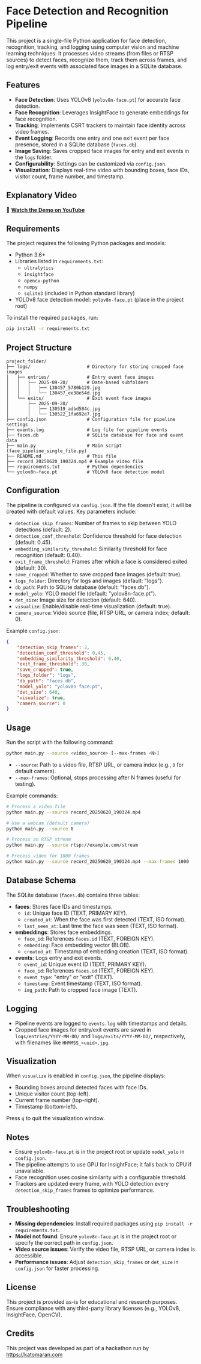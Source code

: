 # Face Detection and Recognition Pipeline

This project is a single-file Python application for face detection, recognition, tracking, and logging using computer vision and machine learning techniques. It processes video streams (from files or RTSP sources) to detect faces, recognize them, track them across frames, and log entry/exit events with associated face images in a SQLite database.

## Features
- **Face Detection**: Uses YOLOv8 (`yolov8n-face.pt`) for accurate face detection.
- **Face Recognition**: Leverages InsightFace to generate embeddings for face recognition.
- **Tracking**: Implements CSRT trackers to maintain face identity across video frames.
- **Event Logging**: Records one entry and one exit event per face presence, stored in a SQLite database (`faces.db`).
- **Image Saving**: Saves cropped face images for entry and exit events in the `logs` folder.
- **Configurability**: Settings can be customized via `config.json`.
- **Visualization**: Displays real-time video with bounding boxes, face IDs, visitor count, frame number, and timestamp.

## Explanatory Video
🔗 **[Watch the Demo on YouTube](https://youtu.be/N9S5BhlljRM)**

## Requirements
The project requires the following Python packages and models:
- Python 3.6+
- Libraries listed in `requirements.txt`:
  - `ultralytics`
  - `insightface`
  - `opencv-python`
  - `numpy`
  - `sqlite3` (included in Python standard library)
- YOLOv8 face detection model: `yolov8n-face.pt` (place in the project root)

To install the required packages, run:
```bash
pip install -r requirements.txt
```

## Project Structure
```
project_folder/
├── logs/                     # Directory for storing cropped face images
│   ├── entries/              # Entry event face images
│   │   ├── 2025-09-28/       # Date-based subfolders
│   │   │   ├── 130457_5780b129.jpg
│   │   │   └── 130457_ee38e54d.jpg
│   └── exits/                # Exit event face images
│       ├── 2025-09-28/
│       │   ├── 130519_adbd584c.jpg
│       │   └── 130522_1fa692e7.jpg
├── config.json               # Configuration file for pipeline settings
├── events.log                # Log file for pipeline events
├── faces.db                  # SQLite database for face and event data
├── main.py                   # Main script (face_pipeline_single_file.py)
├── README.md                 # This file
├── record_20250620_190324.mp4 # Example video file
├── requirements.txt          # Python dependencies
└── yolov8n-face.pt           # YOLOv8 face detection model
```

## Configuration
The pipeline is configured via `config.json`. If the file doesn't exist, it will be created with default values. Key parameters include:
- `detection_skip_frames`: Number of frames to skip between YOLO detections (default: 2).
- `detection_conf_threshold`: Confidence threshold for face detection (default: 0.45).
- `embedding_similarity_threshold`: Similarity threshold for face recognition (default: 0.40).
- `exit_frame_threshold`: Frames after which a face is considered exited (default: 30).
- `save_cropped`: Whether to save cropped face images (default: true).
- `logs_folder`: Directory for logs and images (default: "logs").
- `db_path`: Path to SQLite database (default: "faces.db").
- `model_yolo`: YOLO model file (default: "yolov8n-face.pt").
- `det_size`: Image size for detection (default: 640).
- `visualize`: Enable/disable real-time visualization (default: true).
- `camera_source`: Video source (file, RTSP URL, or camera index; default: 0).

Example `config.json`:
```json
{
    "detection_skip_frames": 2,
    "detection_conf_threshold": 0.45,
    "embedding_similarity_threshold": 0.40,
    "exit_frame_threshold": 30,
    "save_cropped": true,
    "logs_folder": "logs",
    "db_path": "faces.db",
    "model_yolo": "yolov8n-face.pt",
    "det_size": 640,
    "visualize": true,
    "camera_source": 0
}
```

## Usage
Run the script with the following command:
```bash
python main.py --source <video_source> [--max-frames <N>]
```

- `--source`: Path to a video file, RTSP URL, or camera index (e.g., `0` for default camera).
- `--max-frames`: Optional, stops processing after N frames (useful for testing).

Example commands:
```bash
# Process a video file
python main.py --source record_20250620_190324.mp4

# Use a webcam (default camera)
python main.py --source 0

# Process an RTSP stream
python main.py --source rtsp://example.com/stream

# Process video for 1000 frames
python main.py --source record_20250620_190324.mp4 --max-frames 1000
```

## Database Schema
The SQLite database (`faces.db`) contains three tables:
- **faces**: Stores face IDs and timestamps.
  - `id`: Unique face ID (TEXT, PRIMARY KEY).
  - `created_at`: When the face was first detected (TEXT, ISO format).
  - `last_seen_at`: Last time the face was seen (TEXT, ISO format).
- **embeddings**: Stores face embeddings.
  - `face_id`: References `faces.id` (TEXT, FOREIGN KEY).
  - `embedding`: Face embedding vector (BLOB).
  - `created_at`: Timestamp of embedding creation (TEXT, ISO format).
- **events**: Logs entry and exit events.
  - `event_id`: Unique event ID (TEXT, PRIMARY KEY).
  - `face_id`: References `faces.id` (TEXT, FOREIGN KEY).
  - `event_type`: "entry" or "exit" (TEXT).
  - `timestamp`: Event timestamp (TEXT, ISO format).
  - `img_path`: Path to cropped face image (TEXT).

## Logging
- Pipeline events are logged to `events.log` with timestamps and details.
- Cropped face images for entry/exit events are saved in `logs/entries/YYYY-MM-DD/` and `logs/exits/YYYY-MM-DD/`, respectively, with filenames like `HHMMSS_<uuid>.jpg`.

## Visualization
When `visualize` is enabled in `config.json`, the pipeline displays:
- Bounding boxes around detected faces with face IDs.
- Unique visitor count (top-left).
- Current frame number (top-right).
- Timestamp (bottom-left).

Press `q` to quit the visualization window.

## Notes
- Ensure `yolov8n-face.pt` is in the project root or update `model_yolo` in `config.json`.
- The pipeline attempts to use GPU for InsightFace; it falls back to CPU if unavailable.
- Face recognition uses cosine similarity with a configurable threshold.
- Trackers are updated every frame, with YOLO detection every `detection_skip_frames` frames to optimize performance.

## Troubleshooting
- **Missing dependencies**: Install required packages using `pip install -r requirements.txt`.
- **Model not found**: Ensure `yolov8n-face.pt` is in the project root or specify the correct path in `config.json`.
- **Video source issues**: Verify the video file, RTSP URL, or camera index is accessible.
- **Performance issues**: Adjust `detection_skip_frames` or `det_size` in `config.json` for faster processing.

## License
This project is provided as-is for educational and research purposes. Ensure compliance with any third-party library licenses (e.g., YOLOv8, InsightFace, OpenCV).




## Credits
This project was developed as part of a hackathon run by https://katomaran.com

